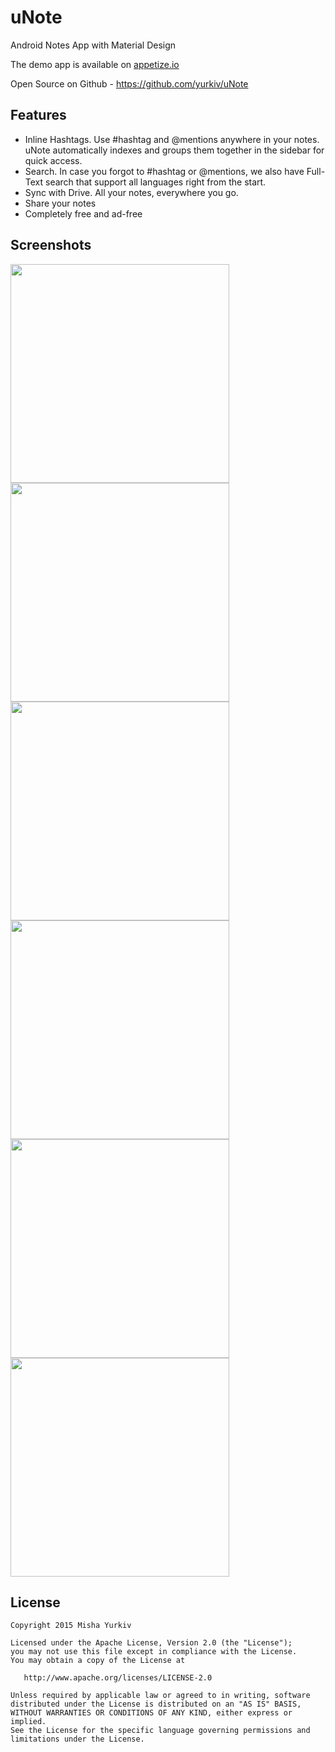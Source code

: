 # uNote
Android Notes App with Material Design

The demo app is available on [appetize.io](https://appetize.io/embed/dyph20v16kjz17e256y9yu7j88?device=nexus5&orientation=portrait&scale=75)

Open Source on Github - https://github.com/yurkiv/uNote

Features
-------

- Inline Hashtags. Use #hashtag and @mentions anywhere in your notes. uNote automatically indexes and groups them together in the sidebar for quick access.
- Search. In case you forgot to #hashtag or @mentions, we also have Full-Text search that support all languages right from the start.
- Sync with Drive. All your notes, everywhere you go.
- Share your notes
- Completely free and ad-free

Screenshots
-------

<img src="https://raw.githubusercontent.com/yurkiv/uNote/master/screenshots/screener_20150913(113841).png" width="350">
<img src="https://raw.githubusercontent.com/yurkiv/uNote/master/screenshots/screener_20150913(113122).png" width="350">

<img src="https://raw.githubusercontent.com/yurkiv/uNote/master/screenshots/screener_20150913(113225).png" width="350">
<img src="https://raw.githubusercontent.com/yurkiv/uNote/master/screenshots/screener_20150913(113252).png" width="350">

<img src="https://raw.githubusercontent.com/yurkiv/uNote/master/screenshots/screener_20150913(113320).png" width="350">
<img src="https://raw.githubusercontent.com/yurkiv/uNote/master/screenshots/screener_20150913(113157).png" width="350">

License
-------

    Copyright 2015 Misha Yurkiv

    Licensed under the Apache License, Version 2.0 (the "License");
    you may not use this file except in compliance with the License.
    You may obtain a copy of the License at

       http://www.apache.org/licenses/LICENSE-2.0

    Unless required by applicable law or agreed to in writing, software
    distributed under the License is distributed on an "AS IS" BASIS,
    WITHOUT WARRANTIES OR CONDITIONS OF ANY KIND, either express or implied.
    See the License for the specific language governing permissions and
    limitations under the License.
